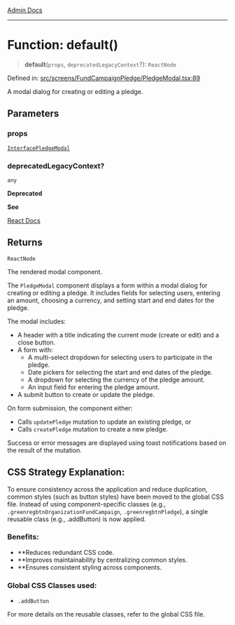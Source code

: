 [Admin Docs](/)

***

# Function: default()

> **default**(`props`, `deprecatedLegacyContext`?): `ReactNode`

Defined in: [src/screens/FundCampaignPledge/PledgeModal.tsx:89](https://github.com/Aad1tya27/talawa-admin/blob/dd4a08e622d0fa38bcf9758a530e8cdf917dbac8/src/screens/FundCampaignPledge/PledgeModal.tsx#L89)

A modal dialog for creating or editing a pledge.

## Parameters

### props

[`InterfacePledgeModal`](../interfaces/InterfacePledgeModal.md)

### deprecatedLegacyContext?

`any`

**Deprecated**

**See**

[React Docs](https://legacy.reactjs.org/docs/legacy-context.html#referencing-context-in-lifecycle-methods)

## Returns

`ReactNode`

The rendered modal component.

The `PledgeModal` component displays a form within a modal dialog for creating or editing a pledge.
It includes fields for selecting users, entering an amount, choosing a currency, and setting start and end dates for the pledge.

The modal includes:
- A header with a title indicating the current mode (create or edit) and a close button.
- A form with:
  - A multi-select dropdown for selecting users to participate in the pledge.
  - Date pickers for selecting the start and end dates of the pledge.
  - A dropdown for selecting the currency of the pledge amount.
  - An input field for entering the pledge amount.
- A submit button to create or update the pledge.

On form submission, the component either:
- Calls `updatePledge` mutation to update an existing pledge, or
- Calls `createPledge` mutation to create a new pledge.

Success or error messages are displayed using toast notifications based on the result of the mutation.

## CSS Strategy Explanation:

To ensure consistency across the application and reduce duplication, common styles
(such as button styles) have been moved to the global CSS file. Instead of using
component-specific classes (e.g., `.greenregbtnOrganizationFundCampaign`, `.greenregbtnPledge`), a single reusable
class (e.g., .addButton) is now applied.

### Benefits:
- **Reduces redundant CSS code.
- **Improves maintainability by centralizing common styles.
- **Ensures consistent styling across components.

### Global CSS Classes used:
- `.addButton`

For more details on the reusable classes, refer to the global CSS file.
